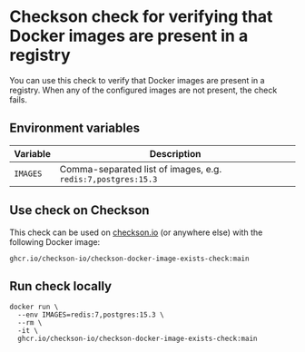 # Checkson check for verifying that Docker images are present in a registry

You can use this check to verify that Docker images are present in a registry.
When any of the configured images are not present, the check fails.

## Environment variables

| Variable           | Description |
|--------------------|-------------|
| `IMAGES`           | Comma-separated list of images, e.g. `redis:7,postgres:15.3` |

## Use check on Checkson

This check can be used on [checkson.io](https://checkson.io) (or anywhere else) with the following Docker image:

```
ghcr.io/checkson-io/checkson-docker-image-exists-check:main
```

## Run check locally

```
docker run \
  --env IMAGES=redis:7,postgres:15.3 \
  --rm \
  -it \
  ghcr.io/checkson-io/checkson-docker-image-exists-check:main
```
